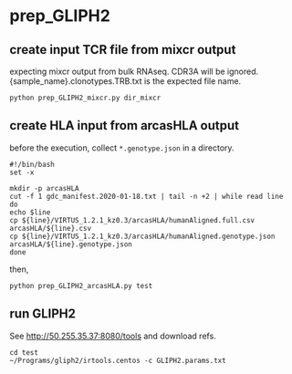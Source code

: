 # prep_GLIPH2

## create input TCR file from mixcr output

expecting mixcr output from bulk RNAseq. CDR3A will be ignored.
{sample_name}.clonotypes.TRB.txt is the expected file name.

```
python prep_GLIPH2_mixcr.py dir_mixcr
```

## create HLA input from arcasHLA output

before the execution, collect `*.genotype.json` in a directory.

```
#!/bin/bash
set -x

mkdir -p arcasHLA 
cut -f 1 gdc_manifest.2020-01-18.txt | tail -n +2 | while read line
do
echo $line
cp ${line}/VIRTUS_1.2.1_kz0.3/arcasHLA/humanAligned.full.csv arcasHLA/${line}.csv
cp ${line}/VIRTUS_1.2.1_kz0.3/arcasHLA/humanAligned.genotype.json arcasHLA/${line}.genotype.json
done
```

then,

```
python prep_GLIPH2_arcasHLA.py test
```

## run GLIPH2

See http://50.255.35.37:8080/tools and download refs. 

```
cd test
~/Programs/gliph2/irtools.centos -c GLIPH2.params.txt
```